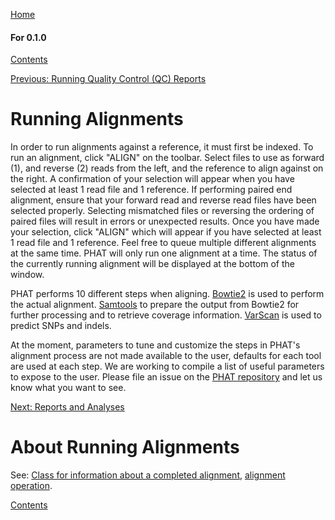 [Home](https://chgibb.github.io/PHATDocs/)

#### For 0.1.0
[Contents](https://chgibb.github.io/PHATDocs/docs/releases/0.1.0/home)

[Previous: Running Quality Control (QC) Reports](https://chgibb.github.io/PHATDocs/docs/releases/0.1.0/QCReports)

# Running Alignments
In order to run alignments against a reference, it must first be indexed. To run an alignment, click "ALIGN" on the toolbar. Select files to use as forward (1), and reverse (2) reads from the left, and the reference to align against on the right. A confirmation of your selection will appear when you have selected at least 1 read file and 1 reference. If performing paired end alignment, ensure that your forward read and reverse read files have been selected properly. Selecting mismatched files or reversing the ordering of paired files will result in errors or unexpected results. Once you have made your selection, click "ALIGN" which will appear if you have selected at least 1 read file and 1 reference. Feel free to queue multiple different alignments at the same time. PHAT will only run one alignment at a time. The status of the currently running alignment will be displayed at the bottom of the window.

PHAT performs 10 different steps when aligning. [Bowtie2](http://bowtie-bio.sourceforge.net/bowtie2/index.shtml) is used to perform the actual alignment. [Samtools](http://www.htslib.org/doc/samtools.html) to prepare the output from Bowtie2 for further processing and to retrieve coverage information. [VarScan](http://dkoboldt.github.io/varscan/) is used to predict SNPs and indels.

At the moment, parameters to tune and customize the steps in PHAT's alignment process are not made available to the user, defaults for each tool are used at each step. We are working to compile a list of useful parameters to expose to the user. Please file an issue on the [PHAT repository](https://github.com/chgibb/PHAT) and let us know what you want to see.

[Next: Reports and Analyses](https://chgibb.github.io/PHATDocs/docs/releases/0.1.0/reportsAndAnalyses)

# About Running Alignments
See: [Class for information about a completed alignment](https://github.com/chgibb/PHAT/blob/0.1.0/src/req/alignData.ts), [alignment operation](https://github.com/chgibb/PHAT/blob/0.1.0/src/req/operations/RunAlignment.ts).

[Contents](https://chgibb.github.io/PHATDocs/docs/releases/0.1.0/home)
